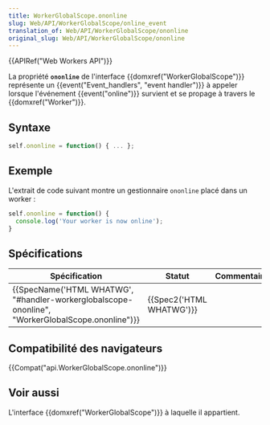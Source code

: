 ```yaml
---
title: WorkerGlobalScope.ononline
slug: Web/API/WorkerGlobalScope/online_event
translation_of: Web/API/WorkerGlobalScope/ononline
original_slug: Web/API/WorkerGlobalScope/ononline
---
```

{{APIRef("Web Workers API")}}

La propriété **`ononline`** de l'interface {{domxref("WorkerGlobalScope")}} représente un {{event("Event_handlers", "event handler")}} à appeler lorsque l'événement {{event("online")}} survient et se propage à travers le {{domxref("Worker")}}.

## Syntaxe

```js
self.ononline = function() { ... };
```

## Exemple

L'extrait de code suivant montre un gestionnaire `ononline` placé dans un worker :

```js
self.ononline = function() {
  console.log('Your worker is now online');
}
```

## Spécifications

| Spécification                                                                                                                    | Statut                           | Commentaire |
| -------------------------------------------------------------------------------------------------------------------------------- | -------------------------------- | ----------- |
| {{SpecName('HTML WHATWG', "#handler-workerglobalscope-ononline", "WorkerGlobalScope.ononline")}} | {{Spec2('HTML WHATWG')}} |             |

## Compatibilité des navigateurs

{{Compat("api.WorkerGlobalScope.ononline")}}

## Voir aussi

L'interface {{domxref("WorkerGlobalScope")}} à laquelle il appartient.
